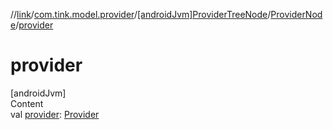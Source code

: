 //[link](../../../index.md)/[com.tink.model.provider](../../index.md)/[[androidJvm]ProviderTreeNode](../index.md)/[ProviderNode](index.md)/[provider](provider.md)



# provider  
[androidJvm]  
Content  
val [provider](provider.md): [Provider](../../[android-jvm]-provider/index.md)  




